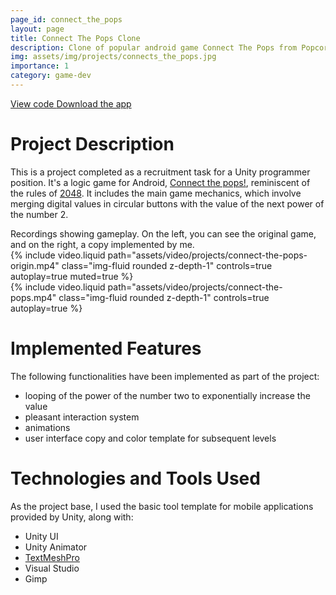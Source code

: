 ```yaml
---
page_id: connect_the_pops
layout: page
title: Connect The Pops Clone
description: Clone of popular android game Connect The Pops from Popcorn
img: assets/img/projects/connects_the_pops.jpg
importance: 1
category: game-dev
---
```


<div class="links">
      <a href="https://github.com/Ziumper/connect-the-pops-clone" class="btn btn-amber btn-sm z-depth-0" role="button">View code <i class="fa-brands fa-github"></i></a>
      <a href="https://github.com/Ziumper/connect-the-pops-clone/releases" class="btn btn-amber btn-sm z-depth-0" role="button">Download the app <i class="fa fa-download"></i></a>
</div>

# Project Description

This is a project completed as a recruitment task for a Unity programmer position. It's a logic game for Android, [Connect the pops!](https://play.google.com/store/apps/details?id=com.casox.ConnectToMerge), reminiscent of the rules of [2048](<https://en.wikipedia.org/wiki/2048_(video_game)>). It includes the main game mechanics, which involve merging digital values in circular buttons with the value of the next power of the number 2.

<div class="caption">
    Recordings showing gameplay. On the left, you can see the original game, and on the right, a copy implemented by me.
</div>
<div class="row mt-3">
    <div class="col-sm mt-3 mt-md-0">
        {% include video.liquid path="assets/video/projects/connect-the-pops-origin.mp4" class="img-fluid rounded z-depth-1" controls=true autoplay=true muted=true %}
    </div>
    <div class="col-sm mt-3 mt-md-0">
        {% include video.liquid path="assets/video/projects/connect-the-pops.mp4" class="img-fluid rounded z-depth-1" controls=true autoplay=true %}
    </div>
</div>

# Implemented Features

The following functionalities have been implemented as part of the project:

- looping of the power of the number two to exponentially increase the value
- pleasant interaction system
- animations
- user interface copy and color template for subsequent levels

# Technologies and Tools Used

As the project base, I used the basic tool template for mobile applications provided by Unity, along with:

- Unity UI
- Unity Animator
- [TextMeshPro](https://docs.unity3d.com/Packages/com.unity.textmeshpro@4.0/manual/index.html)
- Visual Studio
- Gimp
